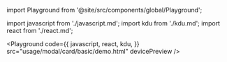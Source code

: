 import Playground from '@site/src/components/global/Playground';

import javascript from './javascript.md';
import kdu from './kdu.md';
import react from './react.md';

<Playground
  code={{
    javascript,
    react,
    kdu,
  }}
  src="usage/modal/card/basic/demo.html"
  devicePreview
/>
